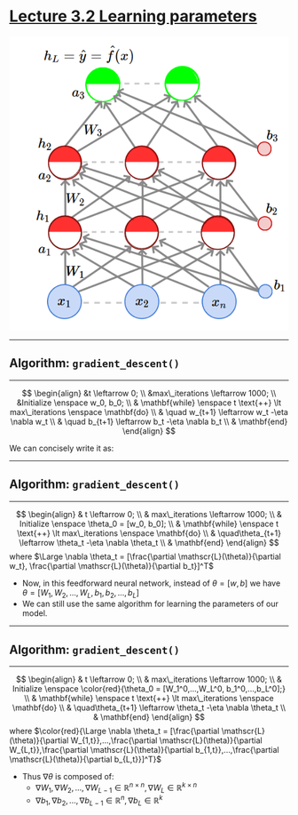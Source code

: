 # [Lecture 3.2 Learning parameters](https://www.youtube.com/watch?v=0Me1ywSlJE8)

![image](images/FeedForwardNN.png)

___

## Algorithm: `gradient_descent()`

___
$$
\begin{align}
&t \leftarrow 0; \\
&max\_iterations \leftarrow 1000; \\
&Initialize \enspace w_0, b_0; \\
& \mathbf{while} \enspace t \text{++}  \lt max\_iterations \enspace \mathbf{do} \\
    & \quad w_{t+1} \leftarrow w_t -\eta \nabla w_t \\
    & \quad b_{t+1} \leftarrow b_t -\eta \nabla b_t \\
& \mathbf{end}
\end{align}
$$

We can concisely write it as:

___

## Algorithm: `gradient_descent()`

___
$$
\begin{align}
& t \leftarrow 0; \\
& max\_iterations \leftarrow 1000; \\
& Initialize \enspace \theta_0 = [w_0, b_0]; \\
& \mathbf{while} \enspace t \text{++}  \lt max\_iterations \enspace \mathbf{do} \\
    & \quad\theta_{t+1} \leftarrow \theta_t -\eta \nabla \theta_t \\
& \mathbf{end}
\end{align}
$$
where $\Large \nabla \theta_t = [\frac{\partial \mathscr{L}(\theta)}{\partial w_t}, \frac{\partial \mathscr{L}(\theta)}{\partial b_t}]^T$

- Now, in this feedforward neural network, instead of $\theta = [w, b]$ we have $\theta = [W_1, W_2,...,W_L, b_1, b_2,...,b_L]$
- We can still use the same algorithm for learning the parameters of our model.

___

## Algorithm: `gradient_descent()`

___
$$
\begin{align}
& t \leftarrow 0; \\
& max\_iterations \leftarrow 1000; \\
& Initialize \enspace \color{red}{\theta_0 = [W_1^0,...,W_L^0, b_1^0,...,b_L^0];} \\
& \mathbf{while} \enspace t \text{++}  \lt max\_iterations \enspace \mathbf{do} \\
    & \quad\theta_{t+1} \leftarrow \theta_t -\eta \nabla \theta_t \\
& \mathbf{end}
\end{align}
$$
where $\color{red}{\Large \nabla \theta_t = [\frac{\partial \mathscr{L}(\theta)}{\partial W_{1,t}},...,\frac{\partial \mathscr{L}(\theta)}{\partial W_{L,t}},\frac{\partial \mathscr{L}(\theta)}{\partial b_{1,t}},...,\frac{\partial \mathscr{L}(\theta)}{\partial b_{L,t}}]^T}$

- Thus $\nabla \theta$ is composed of:
  - $\nabla W_1, \nabla W_2,..., \nabla W_{L-1} \in \mathbb{R}^{n \times n}, \nabla W_L \in \mathbb{R}^{k \times n}$
  - $\nabla b_1, \nabla b_2,..., \nabla b_{L-1} \in \mathbb{R}^n, \nabla b_L \in \mathbb{R}^k$
